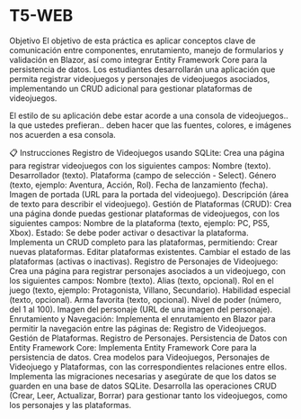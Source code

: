 # T5-WEB

Objetivo
El objetivo de esta práctica es aplicar conceptos clave de comunicación entre componentes, enrutamiento, manejo de formularios y validación en Blazor, así como integrar Entity Framework Core para la persistencia de datos. Los estudiantes desarrollarán una aplicación que permita registrar videojuegos y personajes de videojuegos asociados, implementando un CRUD adicional para gestionar plataformas de videojuegos.

El estilo de su aplicación debe estar acorde a una consola de videojuegos.. la que ustedes prefieran.. deben hacer que las fuentes, colores, e imágenes nos acuerden a esa consola. 

📋 Instrucciones
Registro de Videojuegos usando SQLite:
Crea una página para registrar videojuegos con los siguientes campos:
Nombre (texto).
Desarrollador (texto).
Plataforma (campo de selección - Select).
Género (texto, ejemplo: Aventura, Acción, Rol).
Fecha de lanzamiento (fecha).
Imagen de portada (URL para la portada del videojuego).
Descripción (área de texto para describir el videojuego).
Gestión de Plataformas (CRUD):
Crea una página donde puedas gestionar plataformas de videojuegos, con los siguientes campos:
Nombre de la plataforma (texto, ejemplo: PC, PS5, Xbox).
Estado: Se debe poder activar o desactivar la plataforma.
Implementa un CRUD completo para las plataformas, permitiendo:
Crear nuevas plataformas.
Editar plataformas existentes.
Cambiar el estado de las plataformas (activas o inactivas).
Registro de Personajes de Videojuego:
Crea una página para registrar personajes asociados a un videojuego, con los siguientes campos:
Nombre (texto).
Alias (texto, opcional).
Rol en el juego (texto, ejemplo: Protagonista, Villano, Secundario).
Habilidad especial (texto, opcional).
Arma favorita (texto, opcional).
Nivel de poder (número, del 1 al 100).
Imagen del personaje (URL de una imagen del personaje).
Enrutamiento y Navegación:
Implementa el enrutamiento en Blazor para permitir la navegación entre las páginas de:
Registro de Videojuegos.
Gestión de Plataformas.
Registro de Personajes.
Persistencia de Datos con Entity Framework Core:
Implementa Entity Framework Core para la persistencia de datos.
Crea modelos para Videojuegos, Personajes de Videojuego y Plataformas, con las correspondientes relaciones entre ellos.
Implementa las migraciones necesarias y asegúrate de que los datos se guarden en una base de datos SQLite.
Desarrolla las operaciones CRUD (Crear, Leer, Actualizar, Borrar) para gestionar tanto los videojuegos, como los personajes y las plataformas.
